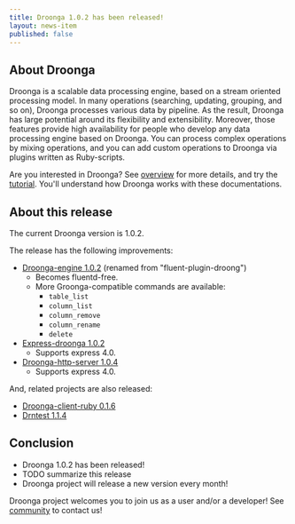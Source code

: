 ```yaml
---
title: Droonga 1.0.2 has been released!
layout: news-item
published: false
---
```


## About Droonga

Droonga is a scalable data processing engine, based on a stream oriented processing model. In many operations (searching, updating, grouping, and so on), Droonga processes various data by pipeline. As the result, Droonga has large potential around its flexibility and extensibility. Moreover, those features provide high availability for people who develop any data processing engine based on Droonga. You can process complex operations by mixing operations, and you can add custom operations to Droonga via plugins written as Ruby-scripts.

Are you interested in Droonga? See [overview](/overview/) for more details, and try the [tutorial](/tutorial/). You'll understand how Droonga works with these documentations.

## About this release

The current Droonga version is 1.0.2.

The release has the following improvements:

 * [Droonga-engine 1.0.2][droonga-engine] (renamed from "fluent-plugin-droong")
   * Becomes fluentd-free.
   * More Groonga-compatible commands are available:
     * `table_list`
     * `column_list`
     * `column_remove`
     * `column_rename`
     * `delete`
 * [Express-droonga 1.0.2][express-droonga]
   * Supports express 4.0.
 * [Droonga-http-server 1.0.4][droonga-http-server]
   * Supports express 4.0.

And, related projects are also released:

 * [Droonga-client-ruby 0.1.6][droonga-client-ruby]
 * [Drntest 1.1.4][drntest]

## Conclusion

 * Droonga 1.0.2 has been released!
 * TODO summarize this release
 * Droonga project will release a new version every month!

Droonga project welcomes you to join us as a user and/or a developer! See [community][] to contact us!

  [community]: /community/
  [droonga-engine]: https://github.com/droonga/droonga-engine
  [express-droonga]: https://github.com/droonga/express-droonga
  [droonga-http-server]: https://github.com/droonga/droonga-http-server
  [droonga-client-ruby]: https://github.com/droonga/droonga-client-ruby
  [drntest]: https://github.com/droonga/drntest
  [table_remove]: /reference/commands/
